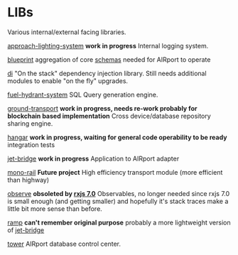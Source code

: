 # LIBs
Various internal/external facing libraries.

[approach-lighting-system](./approach-lighting-system)
**work in progress** Internal logging system.

[blueprint](./blueprint)
aggregation of core [schemas](../schemas) needed for AIRport to operate

[di](./di)
"On the stack" dependency injection library.  Still needs additional
modules to enable "on the fly" upgrades.

[fuel-hydrant-system](./fuel-hydrant-system)
SQL Query generation engine.

[ground-transport](./ground-transport)
**work in progress, needs re-work probably for blockchain based implementation**
Cross device/database repository sharing engine.

[hangar](./hangar)
**work in progress, waiting for general code operability to be ready**
integration tests

[jet-bridge](./jet-bridge)
**work in progress** Application to AIRport adapter

[mono-rail](./mono-rail)
**Future project** High efficiency transport module (more efficient than highway)

[observe](./observe)
**obsoleted by [rxjs 7.0](https://rxjs.dev)** Observables, no longer
needed since rxjs 7.0 is small enough (and getting smaller) and hopefully
it's stack traces make a little bit more sense than before.

[ramp](./ramp)
**can't remember original purpose** probably a more lightweight version
of [jet-bridge](./jet-bridge)

[tower](./tower)
AIRport database control center.
